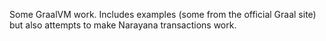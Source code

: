 Some GraalVM work. Includes examples (some from the official Graal site) but also attempts to make Narayana transactions work.
